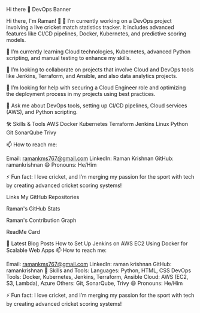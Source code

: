Hi there 👋
DevOps Banner

Hi there, I'm Raman! 👋
🔭 I’m currently working on a DevOps project involving a live cricket match statistics tracker. It includes advanced features like CI/CD pipelines, Docker, Kubernetes, and predictive scoring models.

🌱 I’m currently learning Cloud technologies, Kubernetes, advanced Python scripting, and manual testing to enhance my skills.

👯 I’m looking to collaborate on projects that involve Cloud and DevOps tools like Jenkins, Terraform, and Ansible, and also data analytics projects.

🤔 I’m looking for help with securing a Cloud Engineer role and optimizing the deployment process in my projects using best practices.

💬 Ask me about DevOps tools, setting up CI/CD pipelines, Cloud services (AWS), and Python scripting.

🛠️ Skills & Tools
AWS Docker Kubernetes Terraform Jenkins Linux Python Git SonarQube Trivy

📫 How to reach me:

Email: ramankms767@gmail.com
LinkedIn: Raman Krishnan
GitHub: ramankrishnan
😄 Pronouns: He/Him

⚡ Fun fact: I love cricket, and I’m merging my passion for the sport with tech by creating advanced cricket scoring systems!

Links My GitHub Repositories



Raman's GitHub Stats

Raman's Contribution Graph

ReadMe Card

📕 Latest Blog Posts
How to Set Up Jenkins on AWS EC2
Using Docker for Scalable Web Apps
📫 How to reach me:

Email: ramankms767@gmail.com
LinkedIn: raman krishnan
GitHub: ramankrishnan
🚀 Skills and Tools:
Languages: Python, HTML, CSS
DevOps Tools: Docker, Kubernetes, Jenkins, Terraform, Ansible
Cloud: AWS (EC2, S3, Lambda), Azure
Others: Git, SonarQube, Trivy
😄 Pronouns: He/Him

⚡ Fun fact: I love cricket, and I’m merging my passion for the sport with tech by creating advanced cricket scoring systems!
